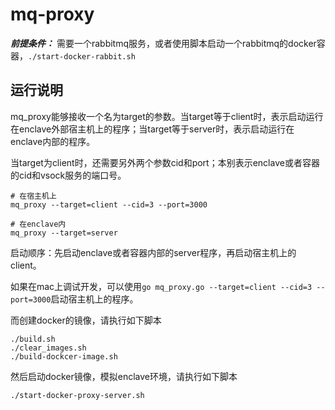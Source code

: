 # mq-proxy

***前提条件：*** 需要一个rabbitmq服务，或者使用脚本启动一个rabbitmq的docker容器，`./start-docker-rabbit.sh`

## 运行说明

mq_proxy能够接收一个名为target的参数。当target等于client时，表示启动运行在enclave外部宿主机上的程序；当target等于server时，表示启动运行在enclave内部的程序。

当target为client时，还需要另外两个参数cid和port；本别表示enclave或者容器的cid和vsock服务的端口号。

```
# 在宿主机上
mq_proxy --target=client --cid=3 --port=3000

# 在enclave内
mq_proxy --target=server

```

启动顺序：先启动enclave或者容器内部的server程序，再启动宿主机上的client。

如果在mac上调试开发，可以使用`go mq_proxy.go --target=client --cid=3 --port=3000`启动宿主机上的程序。

而创建docker的镜像，请执行如下脚本

```
./build.sh
./clear_images.sh
./build-dockcer-image.sh
```

然后启动docker镜像，模拟enclave环境，请执行如下脚本

```
./start-docker-proxy-server.sh
```


